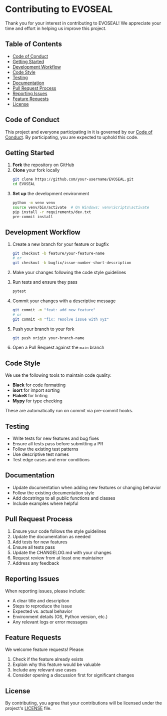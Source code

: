 # Contributing to EVOSEAL

Thank you for your interest in contributing to EVOSEAL! We appreciate your time and effort in helping us improve this project.

## Table of Contents

- [Code of Conduct](#code-of-conduct)
- [Getting Started](#getting-started)
- [Development Workflow](#development-workflow)
- [Code Style](#code-style)
- [Testing](#testing)
- [Documentation](#documentation)
- [Pull Request Process](#pull-request-process)
- [Reporting Issues](#reporting-issues)
- [Feature Requests](#feature-requests)
- [License](#license)

## Code of Conduct

This project and everyone participating in it is governed by our [Code of Conduct](CODE_OF_CONDUCT.md). By participating, you are expected to uphold this code.

## Getting Started

1. **Fork** the repository on GitHub
2. **Clone** your fork locally
   ```bash
   git clone https://github.com/your-username/EVOSEAL.git
   cd EVOSEAL
   ```
3. **Set up** the development environment
   ```bash
   python -m venv venv
   source venv/bin/activate  # On Windows: venv\Scripts\activate
   pip install -r requirements/dev.txt
   pre-commit install
   ```

## Development Workflow

1. Create a new branch for your feature or bugfix
   ```bash
   git checkout -b feature/your-feature-name
   # or
   git checkout -b bugfix/issue-number-short-description
   ```

2. Make your changes following the code style guidelines

3. Run tests and ensure they pass
   ```bash
   pytest
   ```

4. Commit your changes with a descriptive message
   ```bash
   git commit -m "feat: add new feature"
   # or
   git commit -m "fix: resolve issue with xyz"
   ```

5. Push your branch to your fork
   ```bash
   git push origin your-branch-name
   ```

6. Open a Pull Request against the `main` branch

## Code Style

We use the following tools to maintain code quality:

- **Black** for code formatting
- **isort** for import sorting
- **Flake8** for linting
- **Mypy** for type checking

These are automatically run on commit via pre-commit hooks.

## Testing

- Write tests for new features and bug fixes
- Ensure all tests pass before submitting a PR
- Follow the existing test patterns
- Use descriptive test names
- Test edge cases and error conditions

## Documentation

- Update documentation when adding new features or changing behavior
- Follow the existing documentation style
- Add docstrings to all public functions and classes
- Include examples where helpful

## Pull Request Process

1. Ensure your code follows the style guidelines
2. Update the documentation as needed
3. Add tests for new features
4. Ensure all tests pass
5. Update the CHANGELOG.md with your changes
6. Request review from at least one maintainer
7. Address any feedback

## Reporting Issues

When reporting issues, please include:

- A clear title and description
- Steps to reproduce the issue
- Expected vs. actual behavior
- Environment details (OS, Python version, etc.)
- Any relevant logs or error messages

## Feature Requests

We welcome feature requests! Please:

1. Check if the feature already exists
2. Explain why this feature would be valuable
3. Include any relevant use cases
4. Consider opening a discussion first for significant changes

## License

By contributing, you agree that your contributions will be licensed under the project's [LICENSE](LICENSE) file.
